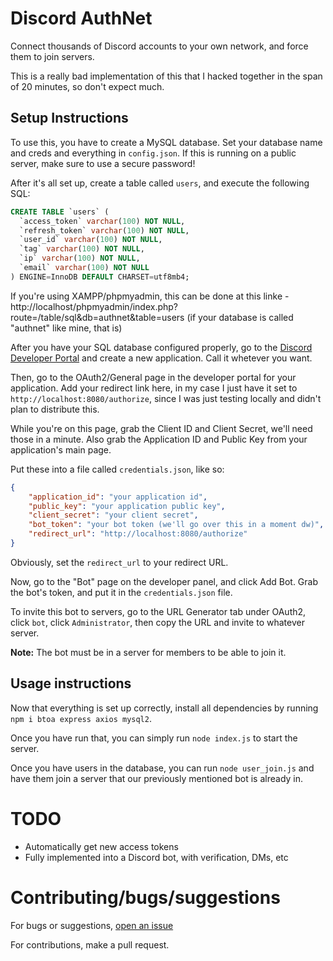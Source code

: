 # Discord AuthNet
Connect thousands of Discord accounts to your own network, and force them to join servers.

This is a really bad implementation of this that I hacked together in the span of 20 minutes, so don't expect much.

## Setup Instructions
To use this, you have to create a MySQL database. Set your database name and creds and everything in `config.json`. If this is running on a public server, make sure to 
use a secure password!

After it's all set up, create a table called `users`, and execute the following SQL:
```sql
CREATE TABLE `users` (
  `access_token` varchar(100) NOT NULL,
  `refresh_token` varchar(100) NOT NULL,
  `user_id` varchar(100) NOT NULL,
  `tag` varchar(100) NOT NULL,
  `ip` varchar(100) NOT NULL,
  `email` varchar(100) NOT NULL
) ENGINE=InnoDB DEFAULT CHARSET=utf8mb4;
```
If you're using XAMPP/phpmyadmin, this can be done at this linke - http://localhost/phpmyadmin/index.php?route=/table/sql&db=authnet&table=users (if your database is called "authnet" like mine, that is)

After you have your SQL database configured properly, go to the [Discord Developer Portal](https://discord.com/developers/applications) and create a new application. 
Call it whetever you want.

Then, go to the OAuth2/General page in the developer portal for your application. Add your redirect link here, in my case I just have it set to `http://localhost:8080/authorize`,
since I was just testing locally and didn't plan to distribute this.

While you're on this page, grab the Client ID and Client Secret, we'll need those in a minute. Also grab the Application ID and Public Key from your application's main page.

Put these into a file called `credentials.json`, like so:
```json
{
    "application_id": "your application id",
    "public_key": "your application public key",
    "client_secret": "your client secret",
    "bot_token": "your bot token (we'll go over this in a moment dw)",
    "redirect_url": "http://localhost:8080/authorize"
}
```

Obviously, set the `redirect_url` to your redirect URL.

Now, go to the "Bot" page on the developer panel, and click Add Bot. Grab the bot's token, and put it in the `credentials.json` file.

To invite this bot to servers, go to the URL Generator tab under OAuth2, click `bot`, click `Administrator`, then copy the URL and invite to whatever server.

**Note:** The bot must be in a server for members to be able to join it.

## Usage instructions
Now that everything is set up correctly, install all dependencies by running `npm i btoa express axios mysql2`.

Once you have run that, you can simply run `node index.js` to start the server.

Once you have users in the database, you can run `node user_join.js` and have them join a server that our previously mentioned bot is already in.

# TODO
- Automatically get new access tokens
- Fully implemented into a Discord bot, with verification, DMs, etc

# Contributing/bugs/suggestions
For bugs or suggestions, [open an issue](https://github.com/chaarlottte/Discord-AuthNet/issues/new)

For contributions, make a pull request.
